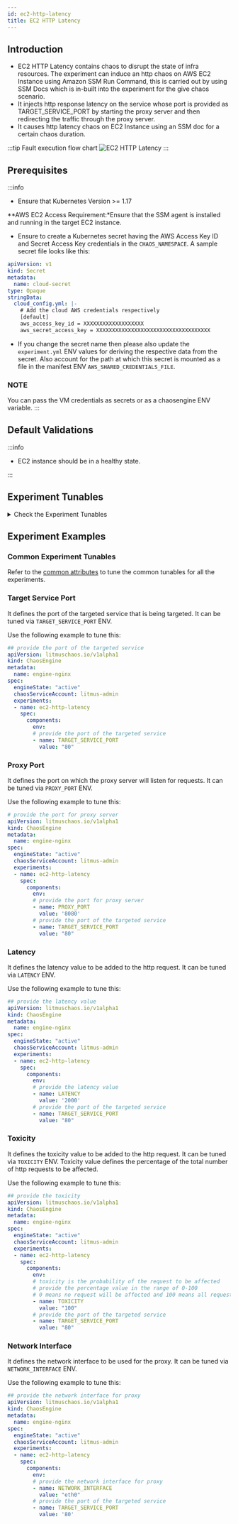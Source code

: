 ```yaml
---
id: ec2-http-latency
title: EC2 HTTP Latency
---
```


## Introduction

- EC2 HTTP Latency contains chaos to disrupt the state of infra resources. The experiment can induce an http chaos on AWS EC2 Instance using Amazon SSM Run Command, this is carried out by using SSM Docs which is in-built into the experiment for the give chaos scenario.
- It injects http response latency on the service whose port is provided as TARGET_SERVICE_PORT by starting the proxy server and then redirecting the traffic through the proxy server.
- It causes http latency chaos on EC2 Instance using an SSM doc for a certain chaos duration.

:::tip Fault execution flow chart
![EC2 HTTP Latency](./static/images/ec2-http-latency.png)
:::

## Prerequisites

:::info

- Ensure that Kubernetes Version >= 1.17

**AWS EC2 Access Requirement:*Ensure that the SSM agent is installed and running in the target EC2 instance.

- Ensure to create a Kubernetes secret having the AWS Access Key ID and Secret Access Key credentials in the `CHAOS_NAMESPACE`. A sample secret file looks like this:

```yaml
apiVersion: v1
kind: Secret
metadata:
  name: cloud-secret
type: Opaque
stringData:
  cloud_config.yml: |-
    # Add the cloud AWS credentials respectively
    [default]
    aws_access_key_id = XXXXXXXXXXXXXXXXXXX
    aws_secret_access_key = XXXXXXXXXXXXXXXXXXXXXXXXXXXXXXXXXXXX
```

- If you change the secret name then please also update the `experiment.yml` ENV values for deriving the respective data from the secret. Also account for the path at which this secret is mounted as a file in the manifest ENV `AWS_SHARED_CREDENTIALS_FILE`.

### NOTE

You can pass the VM credentials as secrets or as a chaosengine ENV variable.
:::

## Default Validations

:::info

- EC2 instance should be in a healthy state.

:::

## Experiment Tunables

<details>
    <summary>Check the Experiment Tunables</summary>
    <h2>Mandatory Fields</h2>
    <table>
        <tr>
            <th> Variables </th>
            <th> Description </th>
            <th> Notes </th>
        </tr>
        <tr>
          <td> EC2_INSTANCE_ID </td>
          <td> ID of the target EC2 instance </td>
          <td> For example: <code>i-044d3cb4b03b8af1f</code> </td>
        </tr>
        <tr>
          <td> REGION </td>
          <td> The AWS region ID where the EC2 instance has been created </td>
          <td> For example: <code>us-east-1</code> </td>
        </tr>
        <tr>
            <td> LATENCY </td>
            <td> Provide latency to be added to the request in milliseconds.</td>
            <td> Eg: 1000</td>
        </tr>
        <tr>
            <td> TARGET_SERVICE_PORT </td>
            <td> Port of the service to target </td>
            <td> Defaults to port 80 </td>
        </tr>
    </table>
    <h2>Optional Fields</h2>
    <table>
        <tr>
            <th> Variables </th>
            <th> Description </th>
            <th> Notes </th>
        </tr>
        <tr>
            <td> TOTAL_CHAOS_DURATION </td>
            <td> The total time duration for chaos insertion (sec) </td>
            <td> Defaults to 30s </td>
        </tr>
        <tr>
            <td> CHAOS_INTERVAL </td>
            <td> The interval (in seconds) between successive instance termination </td>
            <td> Defaults to 30s </td>
        </tr>
        <tr>
            <td> AWS_SHARED_CREDENTIALS_FILE </td>
            <td> Provide the path for AWS secret credentials</td>
            <td> Defaults to <code>/tmp/cloud_config.yml</code> </td>
          </tr>
        <tr>
            <td> SEQUENCE </td>
            <td> It defines the sequence of chaos execution for multiple instances </td>
            <td> Default value: parallel. Supported: serial, parallel </td>
        </tr>
        <tr>
            <td> RAMP_TIME </td>
            <td> Period to wait before and after injection of chaos in sec </td>
            <td> Eg: 30 </td>
        </tr>
        <tr>
            <td> INSTALL_DEPENDENCY </td>
            <td> Whether to install the dependency to run the experiment </td>
            <td> If the dependency already exists, you can turn it off. Defaults to True.</td>
        </tr>
        <tr>
            <td> PROXY_PORT  </td>
            <td> Port where the proxy will be listening for requests</td>
            <td> Defaults to 20000 </td>
        </tr>
        <tr>
            <td> TOXICITY </td>
            <td> Percentage of HTTP requests to be affected </td>
            <td> Defaults to 100 </td>
        </tr>
        <tr>
          <td> NETWORK_INTERFACE  </td>
          <td> Network interface to be used for the proxy</td>
          <td> Defaults to `eth0` </td>
        </tr>
    </table>
</details>

## Experiment Examples

### Common Experiment Tunables

Refer to the [common attributes](../common-tunables-for-all-experiments) to tune the common tunables for all the experiments.

### Target Service Port

It defines the port of the targeted service that is being targeted. It can be tuned via `TARGET_SERVICE_PORT` ENV.

Use the following example to tune this:

[embedmd]:# (./static/manifests/http-latency/target-service-port.yaml yaml)
```yaml
## provide the port of the targeted service
apiVersion: litmuschaos.io/v1alpha1
kind: ChaosEngine
metadata:
  name: engine-nginx
spec:
  engineState: "active"
  chaosServiceAccount: litmus-admin
  experiments:
  - name: ec2-http-latency
    spec:
      components:
        env:
        # provide the port of the targeted service
        - name: TARGET_SERVICE_PORT
          value: "80"
```

### Proxy Port

It defines the port on which the proxy server will listen for requests. It can be tuned via `PROXY_PORT` ENV.

Use the following example to tune this:

[embedmd]:# (./static/manifests/http-latency/proxy-port.yaml yaml)
```yaml
# provide the port for proxy server
apiVersion: litmuschaos.io/v1alpha1
kind: ChaosEngine
metadata:
  name: engine-nginx
spec:
  engineState: "active"
  chaosServiceAccount: litmus-admin
  experiments:
  - name: ec2-http-latency
    spec:
      components:
        env:
        # provide the port for proxy server
        - name: PROXY_PORT
          value: '8080'
        # provide the port of the targeted service
        - name: TARGET_SERVICE_PORT
          value: "80"
```

### Latency

It defines the latency value to be added to the http request. It can be tuned via `LATENCY` ENV.

Use the following example to tune this:

[embedmd]:# (./static/manifests/http-latency/latency.yaml yaml)
```yaml
## provide the latency value
apiVersion: litmuschaos.io/v1alpha1
kind: ChaosEngine
metadata:
  name: engine-nginx
spec:
  engineState: "active"
  chaosServiceAccount: litmus-admin
  experiments:
  - name: ec2-http-latency
    spec:
      components:
        env:
        # provide the latency value
        - name: LATENCY
          value: '2000'
        # provide the port of the targeted service
        - name: TARGET_SERVICE_PORT
          value: "80"
```

### Toxicity

It defines the toxicity value to be added to the http request. It can be tuned via `TOXICITY` ENV.
Toxicity value defines the percentage of the total number of http requests to be affected.

Use the following example to tune this:

[embedmd]:# (./static/manifests/http-latency/toxicity.yaml yaml)
```yaml
## provide the toxicity
apiVersion: litmuschaos.io/v1alpha1
kind: ChaosEngine
metadata:
  name: engine-nginx
spec:
  engineState: "active"
  chaosServiceAccount: litmus-admin
  experiments:
  - name: ec2-http-latency
    spec:
      components:
        env:
        # toxicity is the probability of the request to be affected
        # provide the percentage value in the range of 0-100
        # 0 means no request will be affected and 100 means all request will be affected
        - name: TOXICITY
          value: "100"
        # provide the port of the targeted service
        - name: TARGET_SERVICE_PORT
          value: "80"
```

### Network Interface

It defines the network interface to be used for the proxy. It can be tuned via `NETWORK_INTERFACE` ENV.

Use the following example to tune this:

[embedmd]:# (./static/manifests/http-latency/network-interface.yaml yaml)
```yaml
## provide the network interface for proxy
apiVersion: litmuschaos.io/v1alpha1
kind: ChaosEngine
metadata:
  name: engine-nginx
spec:
  engineState: "active"
  chaosServiceAccount: litmus-admin
  experiments:
  - name: ec2-http-latency
    spec:
      components:
        env:
        # provide the network interface for proxy
        - name: NETWORK_INTERFACE
          value: "eth0"
        # provide the port of the targeted service
        - name: TARGET_SERVICE_PORT
          value: '80'
```
